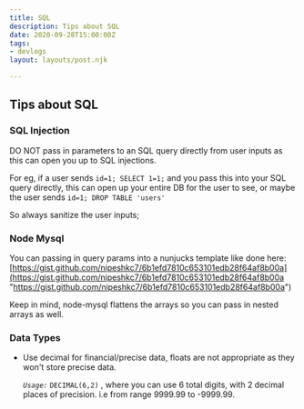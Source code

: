```yaml
---
title: SQL
description: Tips about SQL
date: 2020-09-28T15:00:00Z
tags:
- devlogs
layout: layouts/post.njk

---
```

## Tips about SQL

### SQL Injection

DO NOT pass in parameters to an SQL query directly from user inputs as this can open you up to SQL injections.

For eg, if a user sends `id=1; SELECT 1=1;` and you pass this into your SQL query directly, this can open up your entire DB for the user to see, or maybe the user sends `id=1; DROP TABLE 'users'`

So always sanitize the user inputs;

### Node Mysql

You can passing in query params into a nunjucks template like done here: [https://gist.github.com/nipeshkc7/6b1efd7810c653101edb28f64af8b00a](https://gist.github.com/nipeshkc7/6b1efd7810c653101edb28f64af8b00a "https://gist.github.com/nipeshkc7/6b1efd7810c653101edb28f64af8b00a")

Keep in mind, node-mysql flattens the arrays so you can pass in nested arrays as well.

### Data Types

* Use decimal for financial/precise data, floats are not appropriate as they won't store precise data.

  _`Usage:`_ `DECIMAL(6,2)` , where you can use 6 total digits, with 2 decimal places of precision. i.e from range 9999.99 to -9999.99.